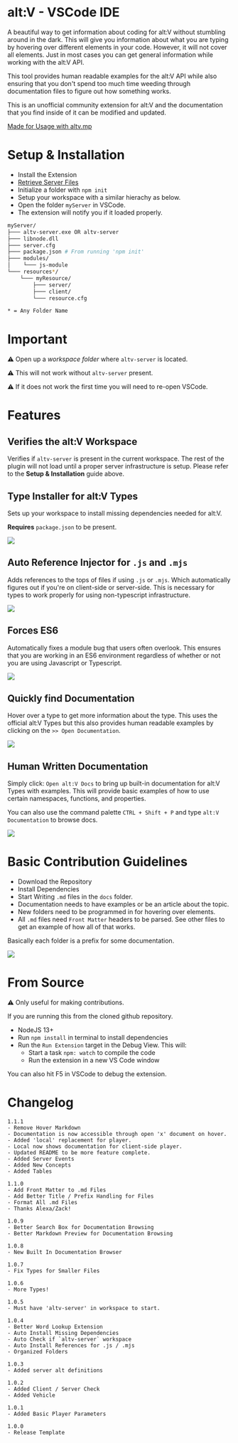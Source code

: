 # alt:V - VSCode IDE

A beautiful way to get information about coding for alt:V without stumbling around in the dark. This will give you information about what you are typing by hovering over different elements in your code. However, it will not cover all elements. Just in most cases you can get general information while working with the alt:V API.

This tool provides human readable examples for the alt:V API while also ensuring that you don't spend too much time weeding through documentation files to figure out how something works.

This is an unofficial community extension for alt:V and the documentation that you find inside of it can be modified and updated.

[Made for Usage with altv.mp](https://altv.mp)

# Setup & Installation

-   Install the Extension
-   [Retrieve Server Files](https://altv.mp/#/downloads)
-   Initialize a folder with `npm init`
-   Setup your workspace with a similar hierachy as below.
-   Open the folder `myServer` in VSCode.
-   The extension will notify you if it loaded properly.

```sh
myServer/
├─── altv-server.exe OR altv-server
├─── libnode.dll
├─── server.cfg
├─── package.json # From running 'npm init'
├─── modules/
│    └─── js-module
└─── resources*/
    └─── myResource/
        ├─── server/
        ├─── client/
        └─── resource.cfg

* = Any Folder Name
```

# Important

⚠️ Open up a _workspace folder_ where `altv-server` is located.

⚠️ This will not work without `altv-server` present.

⚠️ If it does not work the first time you will need to re-open VSCode.

# Features

## Verifies the alt:V Workspace

Verifies if `altv-server` is present in the current workspace. The rest of the plugin will not load until a proper server infrastructure is setup. Please refer to the **Setup & Installation** guide above.

## Type Installer for alt:V Types

Sets up your workspace to install missing dependencies needed for alt:V.

**Requires** `package.json` to be present.

![](https://i.imgur.com/UAuSR7O.png)

## Auto Reference Injector for `.js` and `.mjs`

Adds references to the tops of files if using `.js` or `.mjs`. Which automatically figures out if you're on client-side or server-side. This is necessary for types to work properly for using non-typescript infrastructure.

![](https://i.imgur.com/9o3vAM1.png)

## Forces ES6

Automatically fixes a module bug that users often overlook. This ensures that you are working in an ES6 environment regardless of whether or not you are using Javascript or Typescript.

![](https://i.imgur.com/Zd8l97d.png)

## Quickly find Documentation

Hover over a type to get more information about the type. This uses the official alt:V Types but this also provides human readable examples by clicking on the `>> Open Documentation`.

![](https://thumbs.gfycat.com/FragrantCommonLangur-size_restricted.gif)

## Human Written Documentation

Simply click: `Open alt:V Docs` to bring up built-in documentation for alt:V Types with examples. This will provide basic examples of how to use certain namespaces, functions, and properties.

You can also use the command palette `CTRL + Shift + P` and type `alt:V Documentation` to browse docs.

![](https://thumbs.gfycat.com/CarelessDefiantDaddylonglegs-size_restricted.gif)

# Basic Contribution Guidelines

-   Download the Repository
-   Install Dependencies
-   Start Writing `.md` files in the `docs` folder.
-   Documentation needs to have examples or be an article about the topic.
-   New folders need to be programmed in for hovering over elements.
-   All `.md` files need `Front Matter` headers to be parsed. See other files to get an example of how all of that works.

Basically each folder is a prefix for some documentation.

![](https://i.imgur.com/gokOSIN.png)

# From Source

⚠️ Only useful for making contributions.

If you are running this from the cloned github repository.

-   NodeJS 13+
-   Run `npm install` in terminal to install dependencies
-   Run the `Run Extension` target in the Debug View. This will:
    -   Start a task `npm: watch` to compile the code
    -   Run the extension in a new VS Code window

You can also hit F5 in VSCode to debug the extension.

# Changelog

```
1.1.1
- Remove Hover Markdown
- Documentation is now accessible through open 'x' document on hover.
- Added 'local' replacement for player.
- Local now shows documentation for client-side player.
- Updated README to be more feature complete.
- Added Server Events
- Added New Concepts
- Added Tables

1.1.0
- Add Front Matter to .md Files
- Add Better Title / Prefix Handling for Files
- Format All .md Files
- Thanks Alexa/Zack!

1.0.9
- Better Search Box for Documentation Browsing
- Better Markdown Preview for Documentation Browsing

1.0.8
- New Built In Documentation Browser

1.0.7
- Fix Types for Smaller Files

1.0.6
- More Types!

1.0.5
- Must have 'altv-server' in workspace to start.

1.0.4
- Better Word Lookup Extension
- Auto Install Missing Dependencies
- Auto Check if `altv-server` workspace
- Auto Install References for .js / .mjs
- Organized Folders

1.0.3
- Added server alt definitions

1.0.2
- Added Client / Server Check
- Added Vehicle

1.0.1
- Added Basic Player Parameters

1.0.0
- Release Template
```
